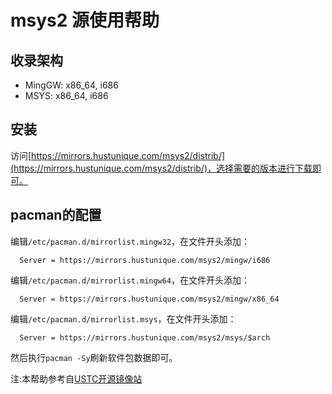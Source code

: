 # msys2 源使用帮助

## 收录架构

* MingGW: x86\_64, i686
* MSYS: x86\_64, i686

## 安装

访问[https://mirrors.hustunique.com/msys2/distrib/](https://mirrors.hustunique.com/msys2/distrib/)，选择需要的版本进行下载即可。

## pacman的配置

编辑`/etc/pacman.d/mirrorlist.mingw32`，在文件开头添加：

```
  Server = https://mirrors.hustunique.com/msys2/mingw/i686
```

编辑`/etc/pacman.d/mirrorlist.mingw64`，在文件开头添加：

```
  Server = https://mirrors.hustunique.com/msys2/mingw/x86_64
```

编辑`/etc/pacman.d/mirrorlist.msys`，在文件开头添加：

```
  Server = https://mirrors.hustunique.com/msys2/msys/$arch
```

然后执行`pacman -Sy`刷新软件包数据即可。

注:本帮助参考自[USTC开源镜像站](https://lug.ustc.edu.cn/wiki/mirrors/help/msys2)

